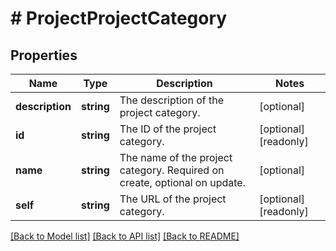 # # ProjectProjectCategory

## Properties

Name | Type | Description | Notes
------------ | ------------- | ------------- | -------------
**description** | **string** | The description of the project category. | [optional]
**id** | **string** | The ID of the project category. | [optional] [readonly]
**name** | **string** | The name of the project category. Required on create, optional on update. | [optional]
**self** | **string** | The URL of the project category. | [optional] [readonly]

[[Back to Model list]](../../README.md#models) [[Back to API list]](../../README.md#endpoints) [[Back to README]](../../README.md)
